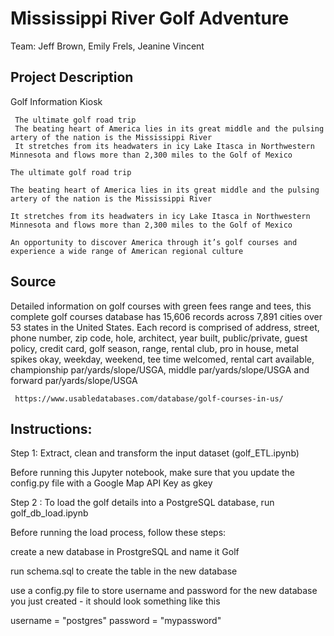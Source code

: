 # Mississippi River Golf Adventure

Team: Jeff Brown, Emily Frels, Jeanine Vincent

## Project Description
Golf Information Kiosk

     The ultimate golf road trip
     The beating heart of America lies in its great middle and the pulsing artery of the nation is the Mississippi River
     It stretches from its headwaters in icy Lake Itasca in Northwestern Minnesota and flows more than 2,300 miles to the Golf of Mexico
     
    The ultimate golf road trip
    
    The beating heart of America lies in its great middle and the pulsing artery of the nation is the Mississippi River
    
    It stretches from its headwaters in icy Lake Itasca in Northwestern Minnesota and flows more than 2,300 miles to the Golf of Mexico
    
    An opportunity to discover America through it’s golf courses and experience a wide range of American regional culture

## Source

Detailed information on golf courses with green fees range and tees, this complete golf courses database has 15,606 records across 7,891 cities over 53 states in the United States. Each record is comprised of address, street, phone number, zip code, hole, architect, year built, public/private, guest policy, credit card, golf season, range, rental club, pro in house, metal spikes okay, weekday, weekend, tee time welcomed, rental cart available, championship par/yards/slope/USGA, middle par/yards/slope/USGA and forward par/yards/slope/USGA

     https://www.usabledatabases.com/database/golf-courses-in-us/

## Instructions:

Step 1: Extract, clean and transform the input dataset (golf_ETL.ipynb)

Before running this Jupyter notebook, make sure that you update the config.py file with a Google Map API Key as gkey

Step 2 : To load the golf details into a PostgreSQL database, run golf_db_load.ipynb

Before running the load process, follow these steps:

create a new database in ProstgreSQL and name it Golf

run schema.sql to create the table in the new database

use a config.py file to store username and password for the new database you just created - it should look something like this

 username = "postgres"
 password = "mypassword"


